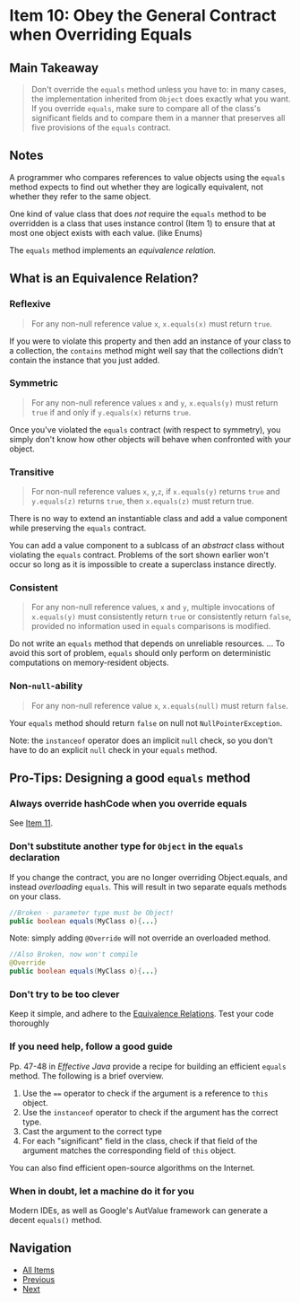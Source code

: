 # Item 10: Obey the General Contract when Overriding Equals

## Main Takeaway

> Don't override the `equals` method unless you have to: in many cases, the implementation inherited from `Object` does exactly what you want. If you override `equals`, make sure to compare all of the class's significant fields and to compare them in a manner that preserves all five provisions of the `equals` contract.

## Notes

A programmer who compares references to value objects using the `equals` method expects to find out whether they are logically equivalent, not whether they refer to the same object.

One kind of value class that does _not_ require the `equals` method to be overridden is a class that uses instance control (Item 1) to ensure that at most one object exists with each value. (like Enums)

The `equals` method implements an _equivalence relation._

## What is an Equivalence Relation?

### Reflexive

> For any non-null reference value `x`, `x.equals(x)` must return `true`.

If you were to violate this property and then add an instance of your class to a collection, the `contains` method might well say that the collections didn't contain the instance that you just added.

### Symmetric

> For any non-null reference values `x` and `y`, `x.equals(y)` must return `true` if and only if `y.equals(x)` returns `true`.

Once you've violated the `equals` contract (with respect to symmetry), you simply don't know how other objects will behave when confronted with your object.

### Transitive

> For non-null reference values `x`, `y`,`z`, if `x.equals(y)` returns `true` and `y.equals(z)` returns `true`, then `x.equals(z)` must return true.

There is no way to extend an instantiable class and add a value component while preserving the `equals` contract.

You can add a value component to a sublcass of an _abstract_ class without violating the `equals` contract. Problems of the sort shown earlier won't occur so long as it is impossible to create a superclass instance directly.

### Consistent

>For any non-null reference values, `x` and `y`, multiple invocations of `x.equals(y)` must consistently return `true` or consistently return `false`, provided no information used in `equals` comparisons is modified.

Do not write an `equals` method that depends on unreliable resources. ... To avoid this sort of problem, `equals` should only perform on deterministic computations on memory-resident objects.

### Non-`null`-ability

> For any non-null reference value `x`, `x.equals(null)` must return `false`.

Your `equals` method should return `false` on null not `NullPointerException`.

Note: the `instanceof` operator does an implicit `null` check, so you don't have to do an explicit `null` check in your `equals` method.

## Pro-Tips: Designing a good `equals` method

### Always override hashCode when you override equals

See [Item 11](item-11.md).

### Don't substitute another type for `Object` in the `equals` declaration

If you change the contract, you are no longer overriding Object.equals, and instead _overloading_ `equals`. This will result in two separate equals methods on your class.

```java
//Broken - parameter type must be Object!
public boolean equals(MyClass o){...}
```

Note: simply adding `@Override` will not override an overloaded method.

```java
//Also Broken, now won't compile
@Override
public boolean equals(MyClass o){...}
```

### Don't try to be too clever

Keep it simple, and adhere to the [Equivalence Relations](#what-is-an-equivalence-relation). Test your code thoroughly

### If you need help, follow a good guide

Pp. 47-48 in _Effective Java_ provide a recipe for building an efficient `equals` method. The following is a brief overview.

1. Use the `==` operator to check if the argument is a reference to `this` object.
2. Use the `instanceof` operator to check if the argument has the correct type.
3. Cast the argument to the correct type
4. For each "significant" field in the class, check if that field of the argument matches the corresponding field of `this` object.

You can also find efficient open-source algorithms on the Internet.

### When in doubt, let a machine do it for you

Modern IDEs, as well as Google's AutValue framework can generate a decent `equals()` method.

## Navigation

- [All Items](../README.md#items)
- [Previous](item-09.md)
- [Next](item-11.md)
